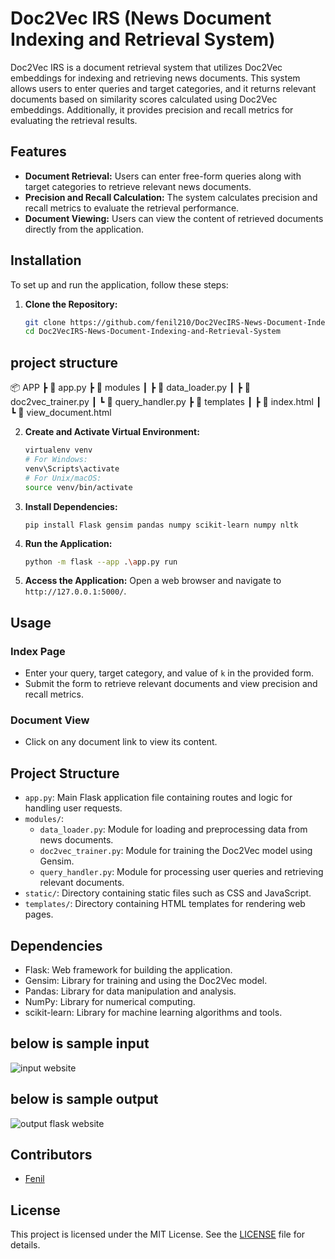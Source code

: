 # Doc2Vec IRS (News Document Indexing and Retrieval System)

Doc2Vec IRS is a document retrieval system that utilizes Doc2Vec embeddings for indexing and retrieving news documents. This system allows users to enter queries and target categories, and it returns relevant documents based on similarity scores calculated using Doc2Vec embeddings. Additionally, it provides precision and recall metrics for evaluating the retrieval results.

## Features

- **Document Retrieval:** Users can enter free-form queries along with target categories to retrieve relevant news documents.
- **Precision and Recall Calculation:** The system calculates precision and recall metrics to evaluate the retrieval performance.
- **Document Viewing:** Users can view the content of retrieved documents directly from the application.

## Installation

To set up and run the application, follow these steps:

1. **Clone the Repository:**
    ```bash
    git clone https://github.com/fenil210/Doc2VecIRS-News-Document-Indexing-and-Retrieval-System
    cd Doc2VecIRS-News-Document-Indexing-and-Retrieval-System
     ```
## project structure

📦 APP
┣ 📜 app.py
┣ 📂 modules
┃ ┣ 📜 data_loader.py
┃ ┣ 📜 doc2vec_trainer.py
┃ ┗ 📜 query_handler.py
┣ 📂 templates
┃ ┣ 📜 index.html
┃ ┗ 📜 view_document.html


2. **Create and Activate Virtual Environment:**
    ```bash
    virtualenv venv
    # For Windows:
    venv\Scripts\activate
    # For Unix/macOS:
    source venv/bin/activate
    ```

3. **Install Dependencies:**
    ```
    pip install Flask gensim pandas numpy scikit-learn numpy nltk
    ```

4. **Run the Application:**
    ```bash
    python -m flask --app .\app.py run
    ```

5. **Access the Application:**
    Open a web browser and navigate to `http://127.0.0.1:5000/`.

## Usage

### Index Page

- Enter your query, target category, and value of `k` in the provided form.
- Submit the form to retrieve relevant documents and view precision and recall metrics.

### Document View

- Click on any document link to view its content.

## Project Structure

- `app.py`: Main Flask application file containing routes and logic for handling user requests.
- `modules/`:
  - `data_loader.py`: Module for loading and preprocessing data from news documents.
  - `doc2vec_trainer.py`: Module for training the Doc2Vec model using Gensim.
  - `query_handler.py`: Module for processing user queries and retrieving relevant documents.
- `static/`: Directory containing static files such as CSS and JavaScript.
- `templates/`: Directory containing HTML templates for rendering web pages.

## Dependencies

- Flask: Web framework for building the application.
- Gensim: Library for training and using the Doc2Vec model.
- Pandas: Library for data manipulation and analysis.
- NumPy: Library for numerical computing.
- scikit-learn: Library for machine learning algorithms and tools.

## below is sample input 
![input website](https://github.com/fenil210/Doc2VecIRS-News-Document-Indexing-and-Retrieval-System/assets/121050723/ced8e596-262a-46b8-87fa-2955b6b0ac55)

## below is sample output
![output flask website](https://github.com/fenil210/Doc2VecIRS-News-Document-Indexing-and-Retrieval-System/assets/121050723/62883196-7665-4e8f-b885-6aa9b18090b0)

## Contributors

- [Fenil](https://github.com/fenil210)

## License

This project is licensed under the MIT License. See the [LICENSE](LICENSE) file for details.
